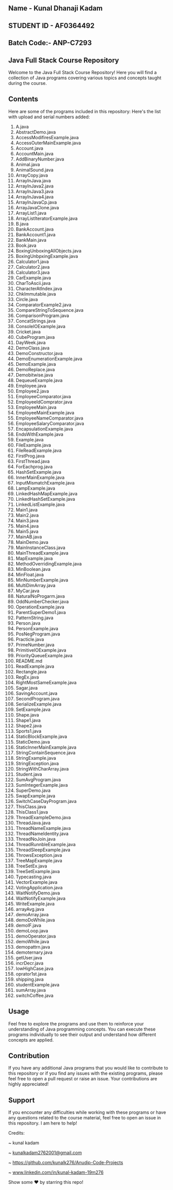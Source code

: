 
## Name - Kunal Dhanaji Kadam

## STUDENT ID - AF0364492  

## Batch Code:- ANP-C7293


##  Java Full Stack Course Repository

Welcome to the Java Full Stack Course Repository! Here you will find a collection of Java programs covering various topics and concepts taught during the course.

## Contents

Here are some of the programs included in this repository:
Here's the list with upload and serial numbers added:

1. A.java  
2. AbstractDemo.java  
3. AccessModifiresExample.java  
4. AccessOuterMainExample.java  
5. Account.java  
6. AccountMain.java  
7. AddBinaryNumber.java  
8. Animal.java  
9. AnimalSound.java  
10. ArrayCopy.java  
11. ArrayInJava.java  
12. ArrayInJava2.java  
13. ArrayInJava3.java  
14. ArrayInJava4.java  
15. ArrayInJavaCp.java  
16. ArrayJavaClone.java  
17. ArrayList1.java  
18. ArrayListIteratorExample.java  
19. B.java  
20. BankAccount.java  
21. BankAccount1.java  
22. BankMain.java  
23. Book.java  
24. BoxingUnboxingAllObjects.java  
25. BoxingUnbpxingExample.java  
26. Calculator1.java  
27. Calculator2.java  
28. Calculator3.java  
29. CarExample.java  
30. CharToAscii.java  
31. CharacterAtIndex.java  
32. ChkImmutable.java  
33. Circle.java  
34. ComparatorExample2.java  
35. CompareStringToSequence.java  
36. ComparisonProgram.java  
37. ConcatStrings.java  
38. ConsoleIOExample.java  
39. Cricket.java  
40. CubeProgram.java  
41. DayWeek.java  
42. DemoClass.java  
43. DemoConstructor.java  
44. DemoEnumerationExample.java  
45. DemoExample.java  
46. DemoReplace.java  
47. Demobitwise.java  
48. DequeueExample.java  
49. Employee.java  
50. Employee2.java  
51. EmployeeComparator.java  
52. EmployeeIdComprator.java  
53. EmployeeMain.java  
54. EmployeeMainExample.java  
55. EmployeeNameComparator.java  
56. EmployeeSalaryComparator.java  
57. EncapsulationExample.java  
58. EndsWithExample.java  
59. Example.java  
60. FileExample.java  
61. FileReadExample.java  
62. FirstProg.java  
63. FirstThread.java  
64. ForEachprog.java  
65. HashSetExample.java  
66. InnerMainExample.java  
67. InputMismatchExample.java  
68. LampExample.java  
69. LinkedHashMapExample.java  
70. LinkedHashSetExample.java  
71. LinkedListExample.java  
72. Main1.java  
73. Main2.java  
74. Main3.java  
75. Main4.java  
76. Main5.java  
77. MainAB.java  
78. MainDemo.java  
79. MainInstanceClass.java  
80. MainThreadExample.java  
81. MapExample.java  
82. MethodOverridingExample.java  
83. MinBoolean.java  
84. MinFloat.java  
85. MinNumberExample.java  
86. MultiDimArray.java  
87. MyCar.java  
88. NaturalNoProgarm.java  
89. OddNumberChecker.java  
90. OperationExample.java  
91. ParentSuperDemo1.java  
92. PatternString.java  
93. Person.java  
94. PersonExample.java  
95. PosNegProgram.java  
96. Practicle.java  
97. PrimeNumber.java  
98. PrimitiveIOExample.java  
99. PriorityQueueExample.java  
100. README.md  
101. ReadExample.java  
102. Rectangle.java  
103. RegEx.java  
104. RightMostSameExample.java  
105. Sagar.java  
106. SavingAccount.java  
107. SecondProgram.java  
108. SerializeExample.java  
109. SetExample.java  
110. Shape.java  
111. Shape1.java  
112. Shape2.java  
113. Sports1.java  
114. StaticBlockExample.java  
115. StaticDemo.java  
116. StaticInnerMainExample.java  
117. StringContainSequence.java  
118. StringExample.java  
119. StringException.java  
120. StringWithCharArray.java  
121. Student.java  
122. SumAvgProgram.java  
123. SumIntegerExample.java  
124. SuperDemo.java  
125. SwapExample.java  
126. SwitchCaseDayProgram.java  
127. ThisClass.java  
128. ThisClass1.java  
129. ThreadExampleDemo.java  
130. ThreadJava.java  
131. ThreadNameExample.java  
132. ThreadNameIdentity.java  
133. ThreadNoJoin.java  
134. ThreadRunnbleExample.java  
135. ThreadSleepExample.java  
136. ThrowsException.java  
137. TreeMapExample.java  
138. TreeSetEx.java  
139. TreeSetExample.java  
140. Typecasting.java  
141. VectorExample.java  
142. VotingApplication.java  
143. WaitNotifyDemo.java  
144. WaitNotifyExample.java  
145. WriteExample.java  
146. arrayAvg.java  
150. demoArray.java  
151. demoDoWhile.java  
152. demoIF.java  
153. demoLoop.java  
154. demoOperator.java  
155. demoWhile.java  
156. demopattrn.java  
157. demoternary.java  
158. getUser.java  
159. incrDecr.java  
160. lowHighCase.java  
161. oprator1st.java  
162. shipping.java  
163. studentExample.java  
164. sumArray.java  
165. switchCoffee.java


## Usage

Feel free to explore the programs and use them to reinforce your understanding of Java programming concepts. You can execute these programs individually to see their output and understand how different concepts are applied.

## Contribution

If you have any additional Java programs that you would like to contribute to this repository or if you find any issues with the existing programs, please feel free to open a pull request or raise an issue. Your contributions are highly appreciated!

## Support

If you encounter any difficulties while working with these programs or have any questions related to the course material, feel free to open an issue in this repository. I am here to help!

Credits:

~ kunal kadam

~ kunalkadam2762001@gmail.com

~ https://github.com/kunalk276/Anudip-Code-Projects

~ www.linkedin.com/in/kunal-kadam-19m276

Show some  ❤️  by starring this repo!
